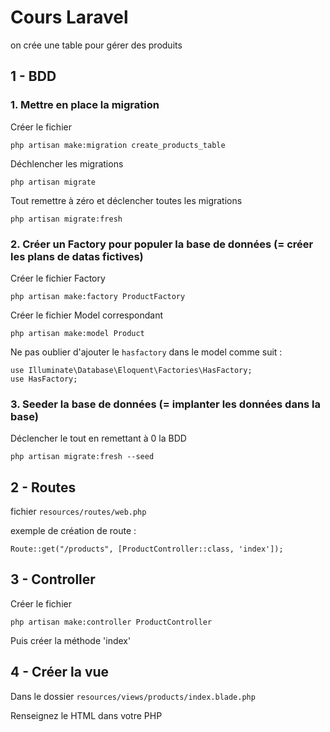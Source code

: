 # Cours Laravel

on crée une table pour gérer des produits

## 1 - BDD

### 1. Mettre en place la migration

Créer le fichier
```
php artisan make:migration create_products_table
```

Déchlencher les migrations
```
php artisan migrate
```

Tout remettre à zéro et déclencher toutes les migrations
```
php artisan migrate:fresh
```

### 2. Créer un Factory pour populer la base de données (= créer les plans de datas fictives)

Créer le fichier Factory
```
php artisan make:factory ProductFactory
```

Créer le fichier Model correspondant
```
php artisan make:model Product
```

Ne pas oublier d'ajouter le `hasfactory` dans le model comme suit : 

```
use Illuminate\Database\Eloquent\Factories\HasFactory;
use HasFactory;
```


### 3. Seeder la base de données (= implanter les données dans la base)

Déclencher le tout en remettant à 0 la BDD
```
php artisan migrate:fresh --seed
```

## 2 - Routes

fichier `resources/routes/web.php`

exemple de création de route : 
```
Route::get("/products", [ProductController::class, 'index']);
```

## 3 - Controller

Créer le fichier
```
php artisan make:controller ProductController
```

Puis créer la méthode 'index'

## 4 - Créer la vue

Dans le dossier `resources/views/products/index.blade.php`

Renseignez le HTML dans votre PHP